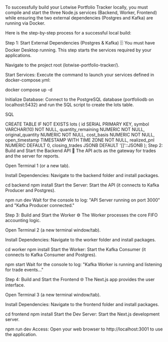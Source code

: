 To successfully build your Lotwise Portfolio Tracker locally, you must compile and start the three Node.js services (Backend, Worker, Frontend) while ensuring the two external dependencies (Postgres and Kafka) are running via Docker.

Here is the step-by-step process for a successful local build:

Step 1: Start External Dependencies (Postgres & Kafka) 🗄️
You must have Docker Desktop running. This step starts the services required by your applications.

Navigate to the project root (lotwise-portfolio-tracker/).

Start Services: Execute the command to launch your services defined in docker-compose.yml:

docker compose up -d

Initialize Database: Connect to the PostgreSQL database (portfoliodb on localhost:5432) and run the SQL script to create the lots table.

SQL

CREATE TABLE IF NOT EXISTS lots (
    id SERIAL PRIMARY KEY,
    symbol VARCHAR(10) NOT NULL,
    quantity_remaining NUMERIC NOT NULL,
    original_quantity NUMERIC NOT NULL,
    cost_basis NUMERIC NOT NULL,
    open_timestamp TIMESTAMP WITH TIME ZONE NOT NULL,
    realized_pnl NUMERIC DEFAULT 0,
    closing_trades JSONB DEFAULT '[]'::JSONB
);
Step 2: Build and Start the Backend API 🚀
The API acts as the gateway for trades and the server for reports.

Open Terminal 1 (or a new tab).

Install Dependencies: Navigate to the backend folder and install packages.

cd backend
npm install
Start the Server: Start the API (it connects to Kafka Producer and Postgres).

npm run dev
Wait for the console to log: "API Server running on port 3000" and "Kafka Producer connected."

Step 3: Build and Start the Worker ⚙️
The Worker processes the core FIFO accounting logic.

Open Terminal 2 (a new terminal window/tab).

Install Dependencies: Navigate to the worker folder and install packages.

cd worker
npm install
Start the Worker: Start the Kafka Consumer (it connects to Kafka Consumer and Postgres).

npm start
Wait for the console to log: "Kafka Worker is running and listening for trade events..."

Step 4: Build and Start the Frontend 🌐
The Next.js app provides the user interface.

Open Terminal 3 (a new terminal window/tab).

Install Dependencies: Navigate to the frontend folder and install packages.

cd frontend
npm install
Start the Dev Server: Start the Next.js development server.

npm run dev
Access: Open your web browser to http://localhost:3001 to use the application.
